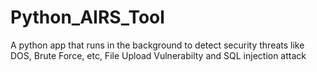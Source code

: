 # Python_AIRS_Tool
A python app that runs in the background to detect security threats like DOS, Brute Force, etc, File Upload Vulnerabilty and SQL injection attack
